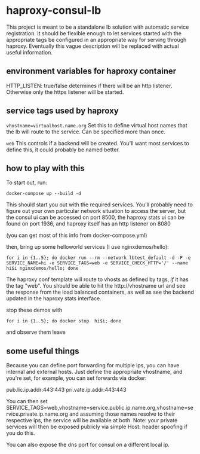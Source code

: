 
# haproxy-consul-lb

This project is meant to be a standalone lb solution with automatic service registration.  It should be flexible enough to let services started with the appropriate tags be configured in an appropriate way for serving through haproxy.  Eventually this vague description will be replaced with actual useful information.

## environment variables for haproxy container

HTTP_LISTEN: true/false  determines if there will be an http listener.  Otherwise only the https listener will be started.

## service tags used by haproxy

`vhostname=virtualhost.name.org` Set this to define virtual host names that the lb will route to the service.  Can be specified more than once.

`web` This controls if a backend will be created.  You'll want most services to define this, it could probably be named better.

## how to play with this

To start out, run:

```docker-compose up --build -d```

This should start you out with the required services.  You'll probably need to figure out your own particular network situation to access the server, but the consul ui can be accessed on port 8500, the haproxy stats ui can be found on port 1936, and haproxy itself has an http listener on 8080

(you can get most of this info from docker-compose.yml)

then, bring up some helloworld services (I use nginxdemos/hello):

```for i in {1..5}; do docker run --rm --network lbtest_default -d -P -e SERVICE_NAME=hi -e SERVICE_TAGS=web -e SERVICE_CHECK_HTTP='/' --name hi$i nginxdemos/hello; done```

The haproxy conf template will route to vhosts as defined by tags, _if_ it has the tag "web".  You should be able to hit the http://vhostname url and see the response from the load balanced containers, as well as see the backend updated in the haproxy stats interface.

stop these demos with

```for i in {1..5}; do docker stop  hi$i; done```

and observe them leave

## some useful things

Because you can define port forwarding for multiple ips, you can have internal and external hosts.  Just define the appropriate vhostname, and you're set, for example, you can set forwards via docker:

pub.lic.ip.addr:443:443
pri.vate.ip.addr:443:443

You can then set SERVICE_TAGS=web,vhostname\=service.public.ip.name.org,vhostname\=service.private.ip.name.org and assuming those names resolve to their respective ips, the service will be available at both.  Note: your private services will then be exposed publicly via simple Host: header spoofing if you do this.  

You can also expose the dns port for consul on a different local ip.

